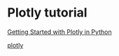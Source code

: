 # Plotly tutorial

[Getting Started with Plotly in Python](https://plotly.com/python/getting-started)

[plotly](https://plotly.com)
